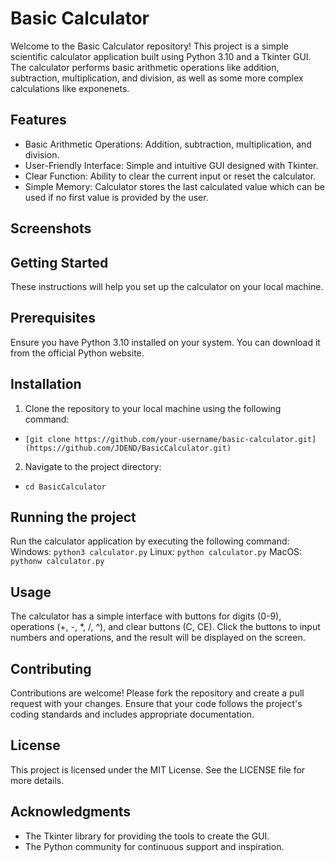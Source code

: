# Basic Calculator

Welcome to the Basic Calculator repository! This project is a simple scientific calculator application built using Python 3.10 and a Tkinter GUI. The calculator performs basic arithmetic operations like addition, subtraction, multiplication, and division, as well as some more complex calculations like exponenets.

## Features

- Basic Arithmetic Operations: Addition, subtraction, multiplication, and division.
- User-Friendly Interface: Simple and intuitive GUI designed with Tkinter.
- Clear Function: Ability to clear the current input or reset the calculator.
- Simple Memory: Calculator stores the last calculated value which can be used if no first value is provided by the user.

## Screenshots

## Getting Started

These instructions will help you set up the calculator on your local machine.

## Prerequisites

Ensure you have Python 3.10 installed on your system. You can download it from the official Python website.

## Installation

1. Clone the repository to your local machine using the following command:
- `[git clone https://github.com/your-username/basic-calculator.git](https://github.com/JDEND/BasicCalculator.git)`

2. Navigate to the project directory:
- `cd BasicCalculator`

## Running the project

Run the calculator application by executing the following command:
Windows: `python3 calculator.py`
Linux: `python calculator.py`
MacOS: `pythonw calculator.py`

## Usage

The calculator has a simple interface with buttons for digits (0-9), operations (+, -, *, /, ^), and clear buttons (C, CE). Click the buttons to input numbers and operations, and the result will be displayed on the screen.

## Contributing

Contributions are welcome! Please fork the repository and create a pull request with your changes. Ensure that your code follows the project's coding standards and includes appropriate documentation.

## License

This project is licensed under the MIT License. See the LICENSE file for more details.

## Acknowledgments

- The Tkinter library for providing the tools to create the GUI.
- The Python community for continuous support and inspiration.
